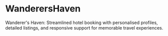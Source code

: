 # WanderersHaven
Wanderer's Haven: Streamlined hotel booking with personalised profiles, detailed listings, and responsive support for memorable travel experiences.
